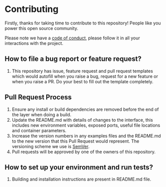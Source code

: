 # Contributing

Firstly, thanks for taking time to contribute to this repository! People like you power this open source community.

Please note we have a [code of conduct](CODE_OF_CONDUCT.md), please follow it in all your interactions with the project.

## How to file a bug report or feature request?

1. This repository has issue, feature request and pull request templates which would autofill when you raise a bug, request for a new feature or when you raise a PR. Do your best to fill out the template completely.

## Pull Request Process

1. Ensure any install or build dependencies are removed before the end of the layer when doing a
   build.
2. Update the README.md with details of changes to the interface, this includes new environment
   variables, exposed ports, useful file locations and container parameters.
3. Increase the version numbers in any examples files and the README.md to the new version that this
   Pull Request would represent. The versioning scheme we use is [SemVer](http://semver.org/).
4. Pull requests will be approved by one of the owners of this repository.

## How to set up your environment and run tests?

1. Building and installation instructions are present in README.md file.
